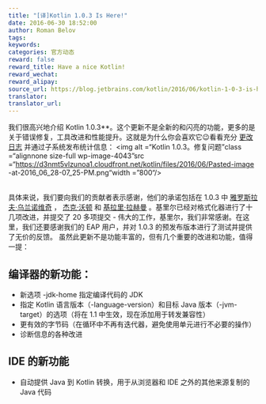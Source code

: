 ```yaml
---
title: "[译]Kotlin 1.0.3 Is Here!"
date: 2016-06-30 18:52:00
author: Roman Belov
tags:
keywords:
categories: 官方动态
reward: false
reward_title: Have a nice Kotlin!
reward_wechat:
reward_alipay:
source_url: https://blog.jetbrains.com/kotlin/2016/06/kotlin-1-0-3-is-here/
translator:
translator_url:
---
```


我们很高兴地介绍 Kotlin 1.0.3**。这个更新不是全新的和闪亮的功能，更多的是关于错误修复，工具改进和性能提升。这就是为什么你会喜欢它😉看看充分 [更改日志](https://github.com/JetBrains/kotlin/blob/1.0.3/ChangeLog.md) 并通过子系统发布统计信息：
<img alt =“Kotlin 1.0.3。修复问题”class =“alignnone size-full wp-image-4043”src =“https://d3nmt5vlzunoa1.cloudfront.net/kotlin/files/2016/06/Pasted-image -at-2016_06_28-07_25-PM.png“width =”800“/> <br/>
<span id =“more-4042”> </span> <br/>

具体来说，我们要向我们的贡献者表示感谢，他们的承诺包括在 1.0.3 中 [雅罗斯拉夫·乌兰诺维奇](https://github.com/yarulan) ， [杰克·沃顿](https://github.com/JakeWharton) 和 [基拉里·拉赫曼](https://github.com/cypressious) 。基里尔已经对格式化器进行了十几项改进，并提交了 20 多项提交 - 伟大的工作，基里尔，我们非常感谢。在这里，我们还要感谢我们的 EAP 用户，并对 1.0.3 的预发布版本进行了测试并提供了无价的反馈。
虽然此更新不是功能丰富的，但有几个重要的改进和功能，值得一提：
## 编译器的新功能：


* 新选项 -jdk-home 指定编译代码的 JDK
* 指定 Kotlin 语言版本（-language-version）和目标 Java 版本（-jvm-target）的选项（将在 1.1 中生效，现在添加用于转发兼容性）
* 更有效的字节码（在循环中不再有迭代器，避免使用单元进行不必要的操作）
* 诊断信息的各种改进

## IDE 的新功能


* 自动提供 Java 到 Kotlin 转换，用于从浏览器和 IDE 之外的其他来源复制的 Java 代码

